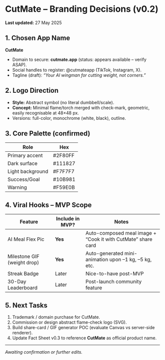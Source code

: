 # CutMate – Branding Decisions (v0.2)

**Last updated:** 27 May 2025

## 1. Chosen App Name

**CutMate**

* Domain to secure: **cutmate.app** (status: appears available – verify ASAP).
* Social handles to register: @cutmateapp (TikTok, Instagram, X).
* Tagline (draft): *“Your AI wingman for cutting weight, not corners.”*

## 2. Logo Direction

* **Style:** Abstract symbol (no literal dumbbell/scale).
* **Concept:** Minimal flame/torch merged with check-mark, geometric, easily recognisable at 48×48 px.
* Versions: full-color, monochrome (white, black), outline.

## 3. Core Palette (confirmed)

| Role             | Hex     |
| ---------------- | ------- |
| Primary accent   | #2F80FF |
| Dark surface     | #111827 |
| Light background | #F7F7F7 |
| Success/Goal     | #10B981 |
| Warning          | #F59E0B |

## 4. Viral Hooks – MVP Scope

| Feature                     | Include in MVP? | Notes                                                        |
| --------------------------- | --------------- | ------------------------------------------------------------ |
| AI Meal Flex Pic            | **Yes**         | Auto-composed meal image + “Cook it with CutMate” share card |
| Milestone GIF (weight drop) | **Yes**         | Auto-generated mini-animation upon –1 kg, –5 kg, etc.        |
| Streak Badge                | Later           | Nice-to-have post-MVP                                        |
| 30-Day Leaderboard          | Later           | Post-launch community feature                                |

## 5. Next Tasks

1. Trademark / domain purchase for CutMate.
2. Commission or design abstract flame-check logo (SVG).
3. Build share-card / GIF generator POC (evaluate Canvas vs server-side renderer).
4. Update Fact Sheet v0.3 to reference **CutMate** as official product name.

---

*Awaiting confirmation or further edits.*

